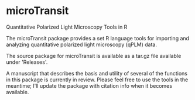 # microTransit
Quantitative Polarized Light Microscopy Tools in R

The microTransit package provides a set R language tools for importing and analyzing quantitative polarized light microscopy (qPLM) data.

The source package for microTransit is available as a tar.gz file available under 'Releases'.   

A manuscript that describes the basis and utility of several of the functions in this package is currently in review. Please feel free to use the tools in the meantime; I'll update the package with citation info when it becomes available.
